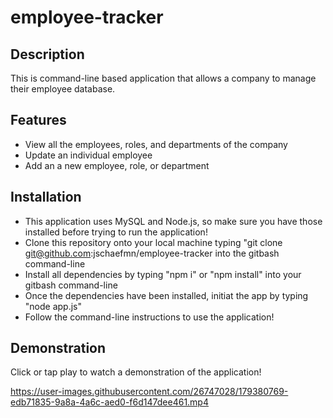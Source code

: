 # employee-tracker

## Description
This is command-line based application that allows a company to manage their employee database.

## Features
- View all the employees, roles, and departments of the company
- Update an individual employee
- Add an a new employee, role, or department

## Installation
- This application uses MySQL and Node.js, so make sure you have those installed before trying to run the application!
- Clone this repository onto your local machine typing "git clone git@github.com:jschaefmn/employee-tracker into the gitbash command-line
- Install all dependencies by typing "npm i" or "npm install" into your gitbash command-line
- Once the dependencies have been installed, initiat the app by typing "node app.js"
- Follow the command-line instructions to use the application!

## Demonstration
Click or tap play to watch a demonstration of the application!


https://user-images.githubusercontent.com/26747028/179380769-edb71835-9a8a-4a6c-aed0-f6d147dee461.mp4


